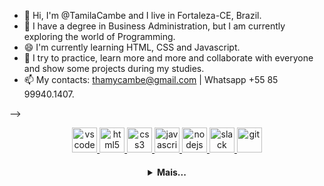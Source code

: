 - 👋 Hi, I'm @TamilaCambe and I live in Fortaleza-CE, Brazil.
- 🌱 I have a degree in Business Administration, but I am currently exploring the world of Programming.
- 😄 I'm currently learning HTML, CSS and Javascript.
- 👯 I try to practice, learn more and more and collaborate with everyone and show some projects during my studies.
- 📫 My contacts: thamycambe@gmail.com | Whatsapp +55 85 99940.1407.

-->

  <p align="center">
   <a href="https://code.visualstudio.com/">
      <img src="https://cdn.jsdelivr.net/gh/devicons/devicon/icons/vscode/vscode-original.svg" alt="vscode" width="40" height="40"/>
   </a>
   <a href="https://developer.mozilla.org/pt-BR/docs/Web/HTML">
      <img src="https://cdn.jsdelivr.net/gh/devicons/devicon/icons/html5/html5-plain.svg" alt="html5" width="40" height="40"/>
   </a>
   <a href="https://developer.mozilla.org/pt-BR/docs/Web/CSS">
      <img src="https://cdn.jsdelivr.net/gh/devicons/devicon/icons/css3/css3-plain.svg" alt="css3" width="40" height="40"/>
   </a>
   <a href="https://developer.mozilla.org/en-US/docs/Web/JavaScript">
      <img src="https://cdn.jsdelivr.net/gh/devicons/devicon/icons/javascript/javascript-original.svg" alt="javascript" width="40" height="40"/>
   </a>
   <a href="https://nodejs.org">
      <img src="https://cdn.jsdelivr.net/gh/devicons/devicon/icons/nodejs/nodejs-original.svg" alt="nodejs" width="40" height="40"/>
   </a>
   <a href="https://www.slack.com">
      <img src="https://cdn.jsdelivr.net/gh/devicons/devicon/icons/slack/slack-original.svg" alt="slack" width="40" height="40"/>
   </a>
   <a href="https://git-scm.com/">
      <img src="https://cdn.jsdelivr.net/gh/devicons/devicon/icons/git/git-original.svg" alt="git" width="40" height="40"/>
   </a>
</p>

<h4 align="center">
<details>
<summary>Mais...</summary>
<h1 align="center"><img src="https://media.giphy.com/media/hvRJCLFzcasrR4ia7z/giphy.gif" width="25px">Tamila Alves Cambé</h1></img>

<p align="center">
  <a href="https://github.com/TamilaCambe">
    <img
      align="center"
      height="150em"
      src="https://github-readme-stats.vercel.app/api?username=TamilaCambe&show_icons=true&include_all_commits=true&count_private=true&theme=radical"
    />
  </a>
  <a href="https://github.com/TamilaCambe">
    <img
      align="center"
      height="150em"
      src="https://github-readme-stats.vercel.app/api/top-langs/?username=TamilaCambe&show_icons=true&include_all_commits=true&count_private=true&layout=compact&theme=radical"
    />
  </a>
</p>


<p align="center">
  <a href="https://github.com/TamilaCambe">
    <img
      align="center"
      src="https://github-profile-trophy.vercel.app/?username=TamilaCambe&theme=onedark&no-frame=true&row=1&&margin-w=20&no-bg=true"
    />
  </a>
</a>
</p>


<p align="center">
  <a href="https://github.com/TamilaCambe?tab=repositories">
    
  </a>
</p>

<h5 align="center">TamilaCambe</h5>
</details>
